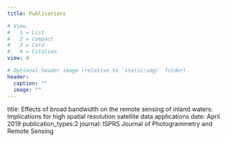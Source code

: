 ```yaml
---
title: Publications

# View.
#   1 = List
#   2 = Compact
#   3 = Card
#   4 = Citation
view: 4

# Optional header image (relative to `static/img/` folder).
header:
  caption: ""
  image: ""
---
```


title: Effects of broad bandwidth on the remote sensing of inland waters: Implications for high spatial resolution satellite data applications
date: April 2019
publication_types:2
journal: ISPRS Journal of Photogrammetry and Remote Sensing
